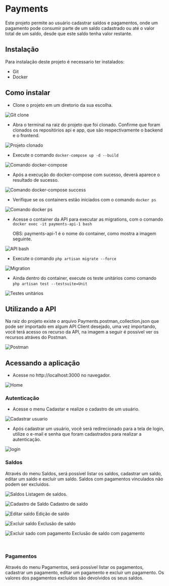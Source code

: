# Payments

Este projeto permite ao usuário cadastrar saldos e pagamentos, onde um pagamento pode consumir parte de um saldo cadastrado ou até o valor total de um saldo, desde que este saldo tenha valor restante.

## Instalação

Para instalação deste projeto é necessario ter instalados:
- Git
- Docker

## Como instalar

- Clone o projeto em um diretorio da sua escolha.
  
![Git clone](https://github.com/frinhanifrinhani/image-repo/blob/main/payments/git_clone.png)


  
- Abra o terminal na raiz do projeto que foi clonado. Confirme que foram clonados os repositórios api e app, que são respectivamente o backend e o frontend.
  
![Projeto clonado](https://github.com/frinhanifrinhani/image-repo/blob/main/payments/cd_lsla.png) 



- Execute o comando `docker-compose up -d --build`
  
![Comando docker-compose](https://github.com/frinhanifrinhani/image-repo/blob/main/payments/docker-compose.png)



- Após a execução do docker-compose com sucesso, deverá aparece o resultado de sucesso.
  
![Comando docker-compose success](https://github.com/frinhanifrinhani/image-repo/blob/main/payments/containers.png)



- Verifique se os containers estão iniciados com o comando  `docker ps`
  
![Comando docker ps](https://github.com/frinhanifrinhani/image-repo/blob/main/payments/docker-ps.png)


- Acesse o container da API para executar as migrations, com o comando  `docker exec -it payments-api-1 bash`

  OBS: payments-api-1 é o nome do container, como mostra a imagem seguinte.
  
![API bash](https://github.com/frinhanifrinhani/image-repo/blob/main/payments/api_bash.png)


- Execute o comando `php artisan migrate --force`

![Migration](https://github.com/frinhanifrinhani/image-repo/blob/main/payments/migration.png)


- Ainda dentro do container, execute os teste unitários como comando `php artisan test --testsuite=Unit`

![Testes unitários](https://github.com/frinhanifrinhani/image-repo/blob/main/payments/teste-php-unit.png)



## Utilizando a API

Na raiz do projeto existe o arquivo Payments.postman_collection.json que pode ser importado em algum API Client desejado,
uma vez importando, você terá acesso os recurso da API, na imagem a seguir é possível ver os recursos atráves do Postman.

![Postman](https://github.com/frinhanifrinhani/image-repo/blob/main/payments/postman.png)
  


## Acessando a aplicação

- Acesse no http://localhost:3000 no navegador.

![Home](https://github.com/frinhanifrinhani/image-repo/blob/main/payments/home.png)

### Autenticação
- Acesse o menu Cadastar e realize o cadastro de um usuário.
  
![Cadastrar usuario](https://github.com/frinhanifrinhani/image-repo/blob/main/payments/register.png)


- Após cadastrar um usuário, você será redirecionado para a tela de login, utilize o e-mail e senha que foram cadastrados para realizar a autenticação.

![login](https://github.com/frinhanifrinhani/image-repo/blob/main/payments/login.png)



### Saldos

Através do menu Saldos, será possível listar os saldos, cadastrar um saldo, editar um saldo e excluír um saldo.
Saldos com pagamentos vinculados não podem ser excluídos.

![Saldos](https://github.com/frinhanifrinhani/image-repo/blob/main/payments/saldos.png)
Listagem de saldos.

![Cadastro de Saldo](https://github.com/frinhanifrinhani/image-repo/blob/main/payments/cadastro_saldo.png)
Cadastro de saldo


![Editar saldo](https://github.com/frinhanifrinhani/image-repo/blob/main/payments/Editar_saldo.png)
Edição de saldo


![Excluir saldo](https://github.com/frinhanifrinhani/image-repo/blob/main/payments/Excluir_saldo.png)
Exclusão de saldo


![Excluir sado com pagamento](https://github.com/frinhanifrinhani/image-repo/blob/main/payments/Excluir_saldo_com_pagamento.png)
Exclusão de saldo com pagamento



![]()
![]()
![]()
![]()

### Pagamentos

Através do menu Pagamentos, será possível listar os pagamentos, cadastrar um pagamento, editar um pagamento e excluír um pagamento.
Os valores dos pagamentos excluídos são devolvidos os seus saldos.
  
  

  
